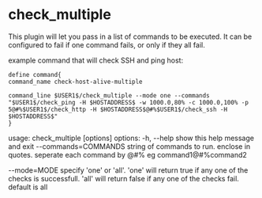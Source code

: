 # check_multiple

This plugin will let you pass in a list of commands to be executed. It can be configured to fail if one command fails, or only if they all fail.

example command that will check SSH and ping host:
```
define command{
command_name check-host-alive-multiple

command_line $USER1$/check_multiple --mode one --commands "$USER1$/check_ping -H $HOSTADDRESS$ -w 1000.0,80% -c 1000.0,100% -p 5@#%$USER1$/check_http -H $HOSTADDRESS$@#%$USER1$/check_ssh -H $HOSTADDRESS$"
}
```

usage: check_multiple [options]
options:
-h, --help show this help message and exit
--commands=COMMANDS string of commands to run. enclose in quotes. seperate each command by @#% eg command1@#%command2

--mode=MODE specify 'one' or 'all'. 'one' will return true if any one of the checks is successfull. 'all' will return false if any one of the checks fail. default is all
